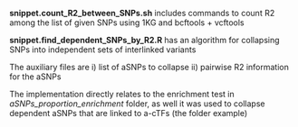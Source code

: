 **snippet.count_R2_between_SNPs.sh** includes commands to count R2 among the list of given SNPs using 1KG and bcftools + vcftools <br>

**snippet.find_dependent_SNPs_by_R2.R** has an algorithm for collapsing SNPs into independent sets of interlinked variants <br>

The auxiliary files are i) list of aSNPs to collapse ii) pairwise R2 information for the aSNPs <br> 

The implementation directly relates to the enrichment test in *aSNPs_proportion_enrichment* folder, as well it was used to collapse dependent aSNPs that are linked to a-cTFs (the folder example) <br>

